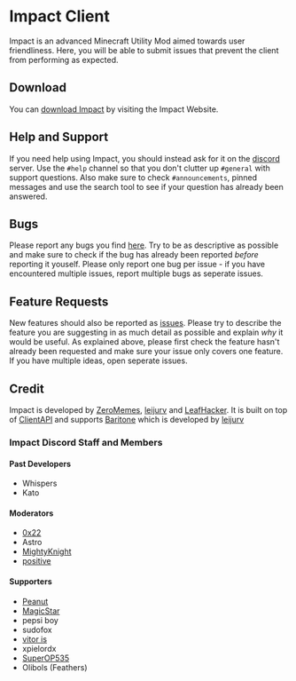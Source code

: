 # Impact Client

Impact is an advanced Minecraft Utility Mod aimed towards user friendliness.
Here, you will be able to submit issues that prevent the client from performing as expected.

## Download

You can [download Impact][download] by visiting the Impact Website.

## Help and Support

If you need help using Impact, you should instead ask for it on the [discord] server. Use the `#help` channel so that you don't clutter up `#general` with support questions. Also make sure to check `#announcements`, pinned messages and use the search tool to see if your question has already been answered.

## Bugs

Please report any bugs you find [here][issues]. Try to be as descriptive as possible and make sure to check if the bug has already been reported _before_ reporting it youself. Please only report one bug per issue - if you have encountered multiple issues, report multiple bugs as seperate    issues.

## Feature Requests

New features should also be reported as [issues]. Please try to describe the feature you are suggesting in as much detail as possible and explain _why_ it would be useful. As explained above, please first check the feature hasn't already been requested and make sure your issue only covers one feature. If you have multiple ideas, open seperate issues.

## Credit

   Impact is developed by [ZeroMemes], [leijurv] and [LeafHacker]. It is built on top of [ClientAPI] and supports [Baritone] which is developed by [leijurv]

### Impact Discord Staff and Members

#### Past Developers

* Whispers 
* Kato

#### Moderators

* [0x22]          
* Astro           
* [MightyKnight]  
* [positive]      

#### Supporters

* [Peanut]
* [MagicStar]      
* pepsi boy        
* sudofox
* [vitor is]       
* xpielordx        
* [SuperOP535]
* Olibols (Feathers)


<!--info not bothered to add (for peanut only)
Big Contributor to Impact, Developer of Future
Helper and Contributor to Impact
Very active helper and supporter on the discord
Helper and Supporter on Discord and Github
Long term member on discord, active member and contributor
| Really early contributor, Emotional Support 
| The pepsi god
 One of the oldest Contributors, not active anymore
 | Very active Helper on Discord and Github
  -->

<!-- External links -->
[website]: https://impactdevelopment.github.io
[download]: https://impactdevelopment.github.io/#download
[discord]: https://discord.gg/YFhR2Ab

<!-- GitHub links -->
[issues]: https://github.com/ImpactDevelopment/ImpactClient/issues
[ClientAPI]: https://github.com/ImpactDevelopment/ClientAPI
[Baritone]: https://github.com/cabaletta/baritone

<!-- Users -->
[ZeroMemes]: https://github.com/ZeroMemes
[LeafHacker]: https://github.com/LeafHacker
[leijurv]: https://github.com/leijurv

[Peanut]: https://github.com/zPeanut
[MagicStar]: https://github.com/MagicStarIsntGay
[vitor is]: https://github.com/VitorISs
[MightyKnight]: https://github.com/MightyKnight
[positive]: https://github.com/hugohindi
[0x22]: https://github.com/0-x-2-2
[SuperOP535]: https://github.com/SuperOP535
